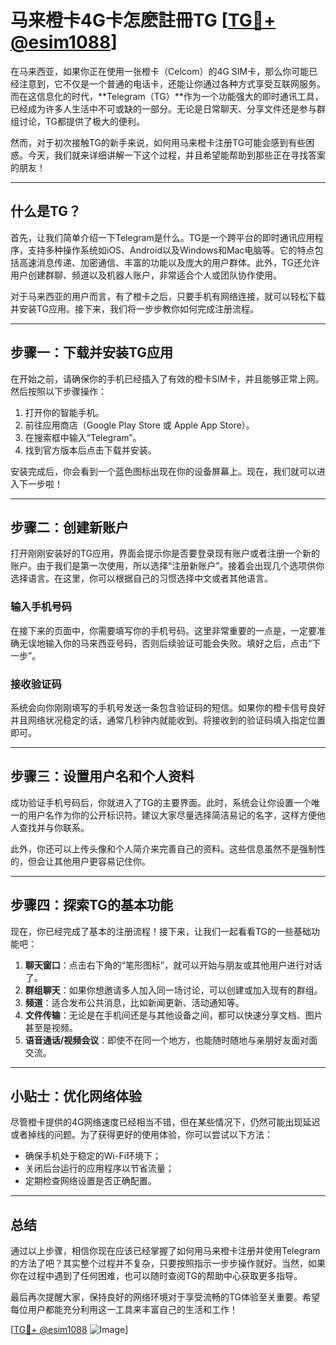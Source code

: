 # 马来橙卡4G卡怎麽註冊TG [[TG💪+ @esim1088](https://t.me/s/esim1088)]

在马来西亚，如果你正在使用一张橙卡（Celcom）的4G SIM卡，那么你可能已经注意到，它不仅是一个普通的电话卡，还能让你通过各种方式享受互联网服务。而在这信息化的时代，**Telegram（TG）**作为一个功能强大的即时通讯工具，已经成为许多人生活中不可或缺的一部分。无论是日常聊天、分享文件还是参与群组讨论，TG都提供了极大的便利。

然而，对于初次接触TG的新手来说，如何用马来橙卡注册TG可能会感到有些困惑。今天，我们就来详细讲解一下这个过程，并且希望能帮助到那些正在寻找答案的朋友！

---

## 什么是TG？

首先，让我们简单介绍一下Telegram是什么。TG是一个跨平台的即时通讯应用程序，支持多种操作系统如iOS、Android以及Windows和Mac电脑等。它的特点包括高速消息传递、加密通信、丰富的功能以及庞大的用户群体。此外，TG还允许用户创建群聊、频道以及机器人账户，非常适合个人或团队协作使用。

对于马来西亚的用户而言，有了橙卡之后，只要手机有网络连接，就可以轻松下载并安装TG应用。接下来，我们将一步步教你如何完成注册流程。

---

## 步骤一：下载并安装TG应用

在开始之前，请确保你的手机已经插入了有效的橙卡SIM卡，并且能够正常上网。然后按照以下步骤操作：

1. 打开你的智能手机。
2. 前往应用商店（Google Play Store 或 Apple App Store）。
3. 在搜索框中输入“Telegram”。
4. 找到官方版本后点击下载并安装。

安装完成后，你会看到一个蓝色图标出现在你的设备屏幕上。现在，我们就可以进入下一步啦！

---

## 步骤二：创建新账户

打开刚刚安装好的TG应用，界面会提示你是否要登录现有账户或者注册一个新的账户。由于我们是第一次使用，所以选择“注册新账户”。接着会出现几个选项供你选择语言。在这里，你可以根据自己的习惯选择中文或者其他语言。

### 输入手机号码
在接下来的页面中，你需要填写你的手机号码。这里非常重要的一点是，一定要准确无误地输入你的马来西亚号码，否则后续验证可能会失败。填好之后，点击“下一步”。

### 接收验证码
系统会向你刚刚填写的手机号发送一条包含验证码的短信。如果你的橙卡信号良好并且网络状况稳定的话，通常几秒钟内就能收到。将接收到的验证码填入指定位置即可。

---

## 步骤三：设置用户名和个人资料

成功验证手机号码后，你就进入了TG的主要界面。此时，系统会让你设置一个唯一的用户名作为你的公开标识符。建议大家尽量选择简洁易记的名字，这样方便他人查找并与你联系。

此外，你还可以上传头像和个人简介来完善自己的资料。这些信息虽然不是强制性的，但会让其他用户更容易记住你。

---

## 步骤四：探索TG的基本功能

现在，你已经完成了基本的注册流程！接下来，让我们一起看看TG的一些基础功能吧：

1. **聊天窗口**：点击右下角的“笔形图标”，就可以开始与朋友或其他用户进行对话了。
2. **群组聊天**：如果你想邀请多人加入同一场讨论，可以创建或加入现有的群组。
3. **频道**：适合发布公共消息，比如新闻更新、活动通知等。
4. **文件传输**：无论是在手机间还是与其他设备之间，都可以快速分享文档、图片甚至是视频。
5. **语音通话/视频会议**：即使不在同一个地方，也能随时随地与亲朋好友面对面交流。

---

## 小贴士：优化网络体验

尽管橙卡提供的4G网络速度已经相当不错，但在某些情况下，仍然可能出现延迟或者掉线的问题。为了获得更好的使用体验，你可以尝试以下方法：

- 确保手机处于稳定的Wi-Fi环境下；
- 关闭后台运行的应用程序以节省流量；
- 定期检查网络设置是否正确配置。

---

## 总结

通过以上步骤，相信你现在应该已经掌握了如何用马来橙卡注册并使用Telegram的方法了吧？其实整个过程并不复杂，只要按照指示一步步操作就好。当然，如果你在过程中遇到了任何困难，也可以随时查阅TG的帮助中心获取更多指导。

最后再次提醒大家，保持良好的网络环境对于享受流畅的TG体验至关重要。希望每位用户都能充分利用这一工具来丰富自己的生活和工作！

[[TG💪+ @esim1088](https://t.me/s/esim1088) ![Image](https://i.postimg.cc/4NQfJmqS/Snipaste-2025-05-13-00-14-12.png)]